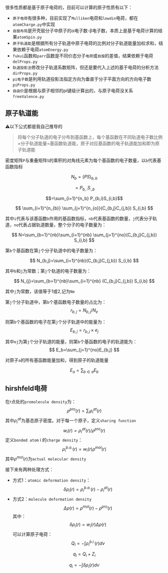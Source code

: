 很多性质都是基于原子电荷的，目前可以计算的原子性质有以下：
- `原子电荷`有很多种，目前实现了`Mulliken`电荷和`lowdin`电荷，都在`atomCharge.py`中实现
- `自旋布局`是开壳层分子中原子的α电子数-β电子数，本质上是基于电荷计算的结果`atomSpin.py`
- `原子轨道能`是根据所有分子轨道中原子电荷的比例对分子轨道能量加权求和，结果依赖于电荷`atomEnergy.py`
- `fukui`函数和`parr`函数是不同价态分子`电荷`或`自旋`的差值，结果依赖于电荷`delProps.py`
- `轨道投影法`修改分子轨道系数矩阵，但还是要代入上述的基于电荷的分析方法`dirProps.py`
- `pi电子数`是利用轨道投影法指定方向为垂直于分子平面方向的方向电子数`piProps.py`
- `自由价`是根据与原子相邻的pi键级计算出的，与原子电荷没关系`freeValence.py`

## 原子轨道能
⚠以下公式都是我自己推导的
> 将每个分子轨道的电子分布到基函数上，每个基函数在不同轨道电子数比例×分子轨道能量=基函数轨道能，原子对应基函数的电子轨道能加和即为原子轨道能

密度矩阵`P`与重叠矩阵`S`的乘积的对角线元素为每个基函数的电子数量，以`b`代表基函数指标

$$N_b=(PS)_{b,b}$$

$$=P_{b,:}S_{:,b}$$

$$=\sum_{i=1}^{n_b} P_{b,i}S_{i,b}$$

$$
\sum_{i=1}^{n_{b}} \sum_{j=1}^{n_{o}}(C_{b,j}C_{j,b}) S_{i,b}
$$

其中`i`代表与该基函数`b`作用的基函数指标，`nb`代表基函数的数量，`j`代表分子轨道，`no`代表占据轨道数量，整个分子的电子数量为：

$$
N=\sum_{b=1}^{nb}\sum_{i=1}^{nb} \sum_{j=1}^{no}(C_{b,j}C_{j,b}) S_{i,b}
$$

第`b`个基函数在第`j`个分子轨道中的电子数量为：

$$
N_{b,j}=\sum_{i=1}^{nb}(C_{b,j}C_{j,b}) S_{i,b}
$$

其中`b`和`j`为常数；第`j`个轨道的电子数量为：

$$
N_{j}=\sum_{b=1}^{nb}\sum_{i=1}^{nb} (C_{b,j}C_{j,b}) S_{i,b}
$$

其中`j`为常数，该值等于1或2,记为`Ne`

第`j`个分子轨道中，第`b`个基函数电子数量的占比为：
$$
r_{b,j}=N_{b,j}/N_{e}
$$

则第`b`个基函数的电子在第`j`个分子轨道中的能量为：
$$
E_{b,j}=r_{b,j}\times e_j
$$

其中`ej`为第`j`个分子轨道的能量，则第`b`个基函数的电子的轨道能为：
$$
E_b=\sum_{j=1}^{no}E_{b,j}
$$

对原子`a`的所有基函数能量加和，得到原子的轨道能量

$$
E_a=\sum_{b∈a}E_b
$$

## hirshfeld电荷

在r点处的`promolecule density`为：
$$
\rho ^{pro}(r)=\sum_{i}\rho _i^{at}(r)
$$
其中$\rho _i^{at}$为基态原子密度。对于每一个原子，定义`sharing function`
$$
w_i(r)=\rho _i^{at}(r)/\rho ^{pro}(r)
$$
定义`bonded atom` i 的`charge density`：
$$
\rho _i^{b.a.}(r)=w_i(r)\rho ^{mol}(r)
$$
其中$\rho ^{mol}(r)$为`actual molecular density`

接下来有两种处理方式：
- 方式1：`atomic deformation density`：
$$
\delta \rho _i(r) =\rho _i^{b.a.}(r)-\rho _i^{at}(r)
$$
- 方式2：`molecule deformation density`
$$
\Delta  \rho (r) =\rho ^{mol}(r)-\rho ^{pro}(r)
$$
其中：
$$
\delta \rho_i (r) =w_i(r)\Delta \rho (r)
$$
可以计算原子电荷：
$$Q_i=-\int \rho _i^{b.i.}(r)dv$$

$$q_i=Q_i+Z_i$$

$$q_i=-\int \delta \rho _i(r)dv$$